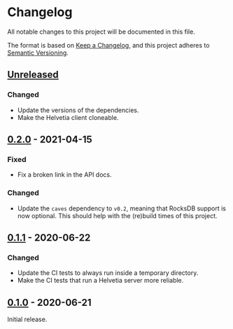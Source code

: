 # Changelog

All notable changes to this project will be documented in this file.

The format is based on [Keep a Changelog], and this project adheres to [Semantic
Versioning].

## [Unreleased]

### Changed

- Update the versions of the dependencies.
- Make the Helvetia client cloneable.

## [0.2.0] - 2021-04-15

### Fixed

- Fix a broken link in the API docs.

### Changed

- Update the `caves` dependency to `v0.2`, meaning that RocksDB support is now
  optional. This should help with the (re)build times of this project.

## [0.1.1] - 2020-06-22

### Changed

- Update the CI tests to always run inside a temporary directory.
- Make the CI tests that run a Helvetia server more reliable.

## [0.1.0] - 2020-06-21

Initial release.

[Keep a Changelog]: https://keepachangelog.com/en/1.0.0/
[Semantic Versioning]: https://semver.org/spec/v2.0.0.html

[Unreleased]: https://github.com/apyrgio/helvetia/compare/v0.2.0...HEAD
[0.2.0]: https://github.com/apyrgio/helvetia/compare/v0.1.1...v0.2.0
[0.1.1]: https://github.com/apyrgio/helvetia/compare/v0.1.0...v0.1.1
[0.1.0]: https://github.com/apyrgio/helvetia/releases/tag/v0.1.0
